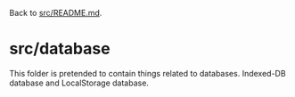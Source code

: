 Back to [src/README.md](../README.md).

# src/database

This folder is pretended to contain things related to databases. Indexed-DB database and LocalStorage database.